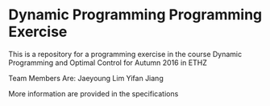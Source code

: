 # Dynamic Programming Programming Exercise

This is a repository for a programming exercise in the course Dynamic Programming and Optimal Control for Autumn 2016 in ETHZ

Team Members Are:
Jaeyoung Lim
Yifan Jiang

More information are provided in the specifications
